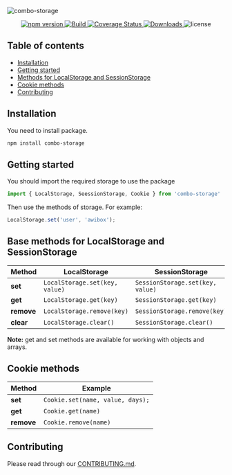 ![combo-storage](https://repository-images.githubusercontent.com/228675568/0c2f3900-2426-11ea-91c3-ce97fdf2164c)

<p align="center">
    <a href="https://www.npmjs.com/package/combo-storage">
        <img src="https://img.shields.io/npm/v/combo-storage" alt="npm version">
    </a>
    <a href="https://travis-ci.org/awibox/combo-storage">
        <img src='https://travis-ci.org/awibox/combo-storage.svg?branch=master' alt='Build' />
    </a>
    <a href='https://coveralls.io/github/awibox/combo-storage?branch=master'>
        <img src='https://coveralls.io/repos/github/awibox/combo-storage/badge.svg?branch=master' alt='Coverage Status' />
    </a>
    <a href="https://www.npmjs.com/package/combo-storage">
        <img src="https://img.shields.io/npm/dm/combo-storage" alt="Downloads">
    </a>
    <img src="https://img.shields.io/github/license/awibox/combo-storage" alt="license">
</p>

## Table of contents
* [Installation](#installation)
* [Getting started](#gettingstarted)
* [Methods for LocalStorage and SessionStorage](#basemetnods)
* [Cookie methods](#cookie)
* [Contributing](#contributing)

<a name="installation"></a>
## Installation
You need to install package.
```bash
npm install combo-storage
```

<a name="gettingstarted"></a>
## Getting started
You should import the required storage to use the package
```js
import { LocalStorage, SeessionStorage, Cookie } from 'combo-storage'
```
Then use the methods of storage. For example:
```js
LocalStorage.set('user', 'awibox');
```

<a name="basemetnods"></a>
## Base methods for LocalStorage and SessionStorage
|Method|LocalStorage|SessionStorage
|------|------------|--------------|
|**set**|```LocalStorage.set(key, value)```|```SessionStorage.set(key, value)```|
|**get**|```LocalStorage.get(key)```|```SessionStorage.get(key)```|
|**remove**|```LocalStorage.remove(key)```|```SessionStorage.remove(key)```|
|**сlear**|```LocalStorage.clear()```|```SessionStorage.clear()```|

**Note:** get and set methods are available for working with objects and arrays.


<a name="cookie"></a>
## Cookie methods
|Method|Example|
|------|------------|
|**set**|```Cookie.set(name, value, days);```|
|**get**|```Cookie.get(name)```|
|**remove**|```Cookie.remove(name)```|

<a name="contributing"></a>
## Contributing
Please read through our [CONTRIBUTING.md](/.github/CONTRIBUTING.md).
